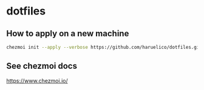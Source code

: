 # dotfiles


## How to apply on a new machine

```sh
chezmoi init --apply --verbose https://github.com/haruelico/dotfiles.git
```

## See chezmoi docs
https://www.chezmoi.io/

